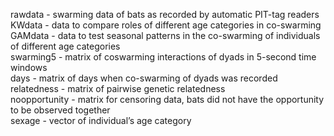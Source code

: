 rawdata - swarming data of bats as recorded by automatic PIT-tag readers<br>
KWdata - data to compare roles of different age categories in co-swarming<br>
GAMdata - data to test seasonal patterns in the co-swarming of individuals of different age categories<br>
swarming5 - matrix of coswarming interactions of dyads in 5-second time windows<br>
days - matrix of days when co-swarming of dyads was recorded<br>
relatedness - matrix of pairwise genetic relatedness<br>
noopportunity - matrix for censoring data, bats did not have the opportunity to be observed together<br>
sexage - vector of individual’s age category
